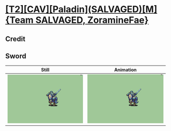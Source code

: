 # [\[T2\]\[CAV\]\[Paladin\]\(SALVAGED\)\[M\]{Team SALVAGED, ZoramineFae}](../)

## Credit


	
## Sword

| Still | Animation |
| :---: | :-------: |
| ![Sword still](./Sword_000.png) | ![Sword animation](./Sword.gif) |
